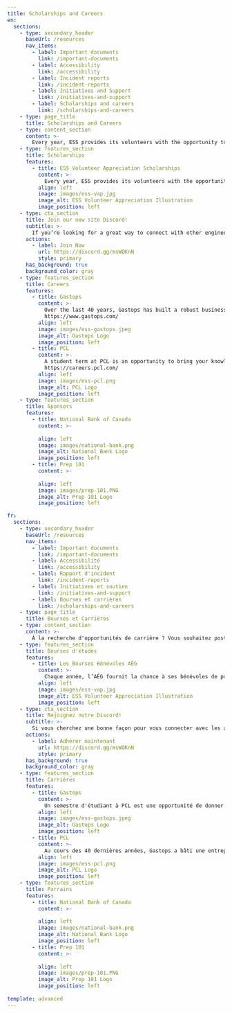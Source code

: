 ```yaml
---
title: Scholarships and Careers
en:
  sections:
    - type: secondary_header
      baseUrl: /resources
      nav_items:
        - label: Important documents
          link: /important-documents
        - label: Accessibility
          link: /accessibility
        - label: Incident reports
          link: /incident-reports
        - label: Initiatives and Support
          link: /initiatives-and-support
        - label: Scholarships and careers
          link: /scholarships-and-careers
    - type: page_title
      title: Scholarships and Careers
    - type: content_section
      content: >-
        Every year, ESS provides its volunteers with the opportunity to apply for scholarships as a thank you for all they do to help make our experiences as engineering students better. Scholarship categories will be announced at a later date when it comes time to apply, so keep an eye out to see what we have available for you.
    - type: features_section
      title: Scholarships
      features:
        - title: ESS Volunteer Appreciation Scholarships
          content: >-
            Every year, ESS provides its volunteers with the opportunity to apply for scholarships as a thank you for all they do to help make our experiences as engineering students better. Scholarship categories will be announced at a later date when it comes time to apply, so keep an eye out to see what we have available for you.
          align: left
          image: images/ess-vap.jpg
          image_alt: ESS Volunteer Appreciation Illustration
          image_position: left
    - type: cta_section
      title: Join our new site Discord!
      subtitle: >-
        If you’re looking for a great way to connect with other engineering students, talk to people in your classes, and keep up to date with all things ESS join the uOttawa SITE Community Discord Server!
      actions:
        - label: Join Now
          url: https://discord.gg/msWQKnN
          style: primary
      has_background: true
      background_color: gray
    - type: features_section
      title: Careers
      features:
        - title: Gastops
          content: >-      
            Over the last 40 years, Gastops has built a robust business that is recognized worldwide for its innovative contributions to equipment health management in the aviation, energy, marine, industrial and transportation industries. Gastops’ products and services add value throughout the life cycle of complex critical equipment from the design stage through to in-service operations and support. We design, manufacture and support advanced equipment sensing and analysis products, including on-line oil debris sensors, torque measurement sensors, turbine blade health sensors, and at-line oil analysis systems. <br><br>
            https://www.gastops.com/
          align: left
          image: images/ess-gastops.jpeg
          image_alt: Gastops Logo
          image_position: left
        - title: PCL
          content: >-
            A student term at PCL is an opportunity to bring your knowledge to life. Here, we will help you build a strong foundation for future success and provide opportunities for career advancement. You will join an incredible team, gain meaningful experiences through real work challenges, make connections with like-minded professionals, and start a legacy that is second to none.<br><br>
            https://careers.pcl.com/
          align: left
          image: images/ess-pcl.png
          image_alt: PCL Logo
          image_position: left
    - type: features_section
      title: Sponsors
      features:
        - title: National Bank of Canada
          content: >-      
             
          align: left
          image: images/national-bank.png
          image_alt: National Bank Logo
          image_position: left
        - title: Prep 101
          content: >-      
             
          align: left
          image: images/prep-101.PNG
          image_alt: Prep 101 Logo
          image_position: left

fr:
  sections:
    - type: secondary_header
      baseUrl: /resources
      nav_items:
        - label: Important documents
          link: /important-documents
        - label: Accessibilité
          link: /accessibility
        - label: Rapport d'incident
          link: /incident-reports
        - label: Initiatives et soutien
          link: /initiatives-and-support
        - label: Bourses et carrières
          link: /scholarships-and-careers
    - type: page_title
      title: Bourses et Carrières
    - type: content_section
      content: >-
        À la recherche d'opportunités de carrière ? Vous souhaitez postuler pour une bourse AÉG ? Cliquez ici pour en savoir plus sur ce que nous avons à offrir pour vous aider à faire avancer votre carrière universitaire et professionnelle!
    - type: features_section
      title: Bourses d'études
      features:
        - title: Les Bourses Bénévoles AÉG
          content: >-
            Chaque année, l’AÉG fournit la chance à ses bénévoles de postuler pour les bourses comme un merci pour tout ce qu’ils font pour aider à améliorer notre expérience comme élèves ingénieurs. Les catégories des boursed seront annoncés plus tard quan c’est le temps d’y postuler, donc gardez un œil pour voir ce que nous avons disponible pour vous.
          align: left
          image: images/ess-vap.jpg
          image_alt: ESS Volunteer Appreciation Illustration
          image_position: left
    - type: cta_section
      title: Rejoignez notre Discord!
      subtitle: >-
        Si vous cherchez une bonne façon pour vous connecter avec les autres élèves en génie, parler aux autres gens dans vos classes, et rester au courant avec toutes choses AÉG rejoignez le serveur Discord “uOttawa SITE Community” !
      actions:
        - label: Adhérer maintenant
          url: https://discord.gg/msWQKnN
          style: primary
      has_background: true
      background_color: gray
    - type: features_section
      title: Carrières
      features:
        - title: Gastops
          content: >-
            Un semestre d'étudiant à PCL est une opportunité de donner vie à vos connaissances. Ici, nous vous aiderons à établir une base solide pour votre succès futur et à offrir des opportunités d'avancement professionnel. Vous rejoindrez une équipe incroyable, acquerrez des expériences significatives grâce à de vrais défis de travail, établirez des liens avec des professionnels partageant les mêmes idées et créerez un héritage sans pareil.
          align: left
          image: images/ess-gastops.jpeg
          image_alt: Gastops Logo
          image_position: left
        - title: PCL
          content: >-
            Au cours des 40 dernières années, Gastops a bâti une entreprise solide qui est reconnue dans le monde entier pour ses contributions innovantes à la gestion de la santé des équipements dans les secteurs de l'aviation, de l'énergie, de la marine, de l'industrie et des transports. Les produits et services de Gastops ajoutent de la valeur tout au long du cycle de vie des équipements critiques complexes, de la conception aux opérations et au support en service. Nous concevons, fabriquons et prenons en charge des produits de détection et d'analyse d'équipements avancés, notamment des capteurs de débris d'huile en ligne, des capteurs de mesure de couple, des capteurs de santé des aubes de turbine et des systèmes d'analyse d'huile en ligne.
          align: left
          image: images/ess-pcl.png
          image_alt: PCL Logo
          image_position: left
    - type: features_section
      title: Parrains
      features:
        - title: National Bank of Canada
          content: >-      
             
          align: left
          image: images/national-bank.png
          image_alt: National Bank Logo
          image_position: left
        - title: Prep 101
          content: >-      
             
          align: left
          image: images/prep-101.PNG
          image_alt: Prep 101 Logo
          image_position: left
          
template: advanced
---
```

